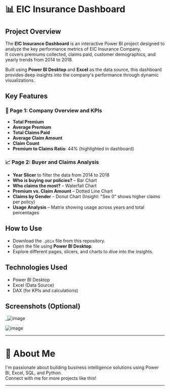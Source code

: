 
# 📊 EIC Insurance Dashboard

## Project Overview

The **EIC Insurance Dashboard** is an interactive Power BI project designed to analyze the key performance metrics of EIC Insurance Company.  
It covers premiums collected, claims paid, customer demographics, and yearly trends from 2014 to 2018.

Built using **Power BI Desktop** and **Excel** as the data source, this dashboard provides deep insights into the company's performance through dynamic visualizations.

## Key Features

### 📄 Page 1: Company Overview and KPIs
- **Total Premium**
- **Average Premium**
- **Total Claims Paid**
- **Average Claim Amount**
- **Claim Count**
- **Premium to Claims Ratio**: 44% (highlighted in dashboard)

### 📈 Page 2: Buyer and Claims Analysis
- **Year Slicer** to filter the data from 2014 to 2018
- **Who is buying our policies?** – Bar Chart
- **Who claims the most?** – Waterfall Chart
- **Premium vs. Claim Amount** – Dotted Line Chart
- **Claims by Gender** – Donut Chart (Insight: "Sex 0" shows higher claims per policy)
- **Usage Analysis** – Matrix showing usage across years and total percentages

## How to Use

- Download the `.pbix` file from this repository.
- Open the file using **Power BI Desktop**.
- Explore different pages, slicers, and charts to dive into the insights.

## Technologies Used

- Power BI Desktop
- Excel (Data Source)
- DAX (for KPIs and calculations)


## Screenshots (Optional)

_![image](https://github.com/user-attachments/assets/63d7baa1-1a45-4519-8438-9bc37fc9e48d)

![image](https://github.com/user-attachments/assets/2e053c44-1951-4c04-97d8-6867d1dc7566)



---

# 🚀 About Me

I'm passionate about building business intelligence solutions using Power BI, Excel, SQL, and Python.  
Connect with me for more projects like this!

---

